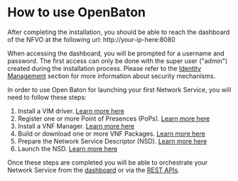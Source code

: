 # How to use OpenBaton

After completing the installation, you should be able to reach the dashboard of the NFVO at the following url: http://your-ip-here:8080

When accessing the dashboard, you will be prompted for a username and password. The first access can only be done with the super user ("admin") created during the installation process. Please refer to the [Identity Management][security] section for more information about security mechanisms.

In order to use Open Baton for launching your first Network Service, you will need to follow these steps:

1. Install a VIM driver. [Learn more here][vim-driver]
2. Register one or more Point of Presences (PoPs). [Learn more here][vim-registration]
3. Install a VNF Manager. [Learn more here][vnfm-intro]
4. Build or download one or more VNF Packages. [Learn more here][vnf-pacakge]
5. Prepare the Network Service Descriptor (NSD). [Learn more here][ns-descriptor]
6. Launch the NSD. [Learn more here][dashboard]

Once these steps are completed you will be able to orchestrate your Network Service from the [dashboard][dashboard] or via the [REST APIs][rest-api]. 

[dashboard]: nfvo-how-to-use-gui
[generic]: vnfm-generic
[juju]: vnfm-juju
[ns-descriptor]: ns-descriptor
[vim-driver]: vim-driver
[vim-registration]: vim-instance
[vnfm-intro]: vnfm-intro
[vnf-pacakge]: vnf-package
[rest-api]: http://get.openbaton.org/api/ApiDoc.pdf
[security]: security


<!---
Script for open external links in a new tab
-->
<script type="text/javascript" charset="utf-8">
      // Creating custom :external selector
      $.expr[':'].external = function(obj){
          return !obj.href.match(/^mailto\:/)
                  && (obj.hostname != location.hostname);
      };
      $(function(){
        $('a:external').addClass('external');
        $(".external").attr('target','_blank');
      })
</script>
